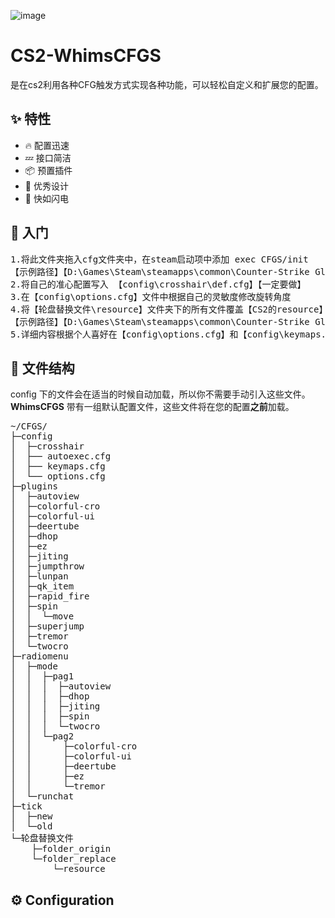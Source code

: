 ![image](https://github.com/xiaoCRQ/CS2-WhimsCFGS/blob/main/ditou.jpg)
# CS2-WhimsCFGS
是在cs2利用各种CFG触发方式实现各种功能，可以轻松自定义和扩展您的配置。

## ✨ 特性

- 🔥 配置迅速
- 💤 接口简洁
- 📦 预置插件
- 🧹 优秀设计
- 🚀 快如闪电

## 🚀 入门

<pre>
1.将此文件夹拖入cfg文件夹中，在steam启动项中添加 exec CFGS/init
【示例路径】【D:\Games\Steam\steamapps\common\Counter-Strike Global Offensive\game\csgo\cfg\CFGS】
2.将自己的准心配置写入 【config\crosshair\def.cfg】【一定要做】
3.在【config\options.cfg】文件中根据自己的灵敏度修改旋转角度
4.将【轮盘替换文件\resource】文件夹下的所有文件覆盖【CS2的resource】文件夹
【示例路径】【D:\Games\Steam\steamapps\common\Counter-Strike Global Offensive\game\csgo\resource】
5.详细内容根据个人喜好在【config\options.cfg】和【config\keymaps.cfg】调整
</pre>

## 📂 文件结构

config 下的文件会在适当的时候自动加载，所以你不需要手动引入这些文件。
**WhimsCFGS** 带有一组默认配置文件，这些文件将在您的配置**之前**加载。

<pre>
~/CFGS/
├─config
│  ├─crosshair
│  ├── autoexec.cfg
│  ├── keymaps.cfg
│  └── options.cfg
├─plugins
│  ├─autoview
│  ├─colorful-cro
│  ├─colorful-ui
│  ├─deertube
│  ├─dhop
│  ├─ez
│  ├─jiting
│  ├─jumpthrow
│  ├─lunpan
│  ├─qk_item
│  ├─rapid_fire
│  ├─spin
│  │  └─move
│  ├─superjump
│  ├─tremor
│  └─twocro
├─radiomenu
│  ├─mode
│  │  ├─pag1
│  │  │  ├─autoview
│  │  │  ├─dhop
│  │  │  ├─jiting
│  │  │  ├─spin
│  │  │  └─twocro
│  │  └─pag2
│  │      ├─colorful-cro
│  │      ├─colorful-ui
│  │      ├─deertube
│  │      ├─ez
│  │      └─tremor
│  └─runchat
├─tick
│  ├─new
│  └─old
└─轮盘替换文件
    ├─folder_origin
    └─folder_replace
        └─resource
</pre>

## ⚙️ Configuration
